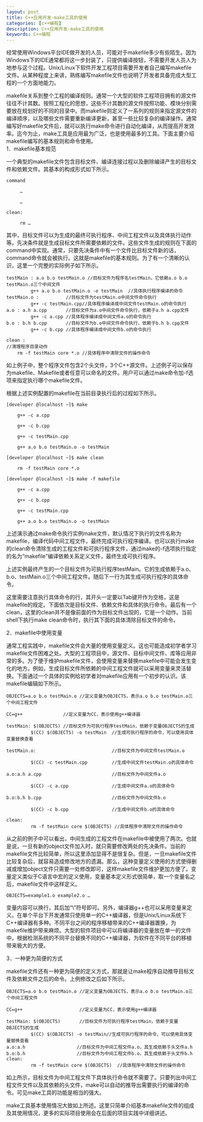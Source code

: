 ```yaml
---
layout: post
title: C++应用开发-make工具的使用
categories: [c++编程]
description: C++应用开发-make工具的使用
keywords: C++编程
---
```

<div id='preview-contents' class='note-content'>



<p>经常使用Windows平台IDE做开发的人员，可能对于makefile多少有些陌生。因为Windows下的IDE通常都将这一步封装了，只提供编译按钮，不需要开发人员人为地参与这个过程。Unix/Linux下软件开发工程项目需要开发者自己编写makefile文件。从某种程度上来讲，熟练编写makefile文件也说明了开发者具备完成大型工程的一个方面地能力。</p>

<p>makefile关系到整个工程的编译规则。通常一个大型的软件工程项目拥有的源文件往往不计其数。按照工程化的思想，这些不计其数的源文件按照功能、模块分别需要放在规划好的不同的目录中。而makefile则定义了一系列的规则来指定源文件的编译顺序，以及哪些文件需要重新编译更新，甚至一些比较复杂的编译操作。通常编写好makefile文件后，就可以执行make命令进行自动化编译，从而提高开发效率。迄今为止，make工具是应用最为广泛，也是使用最多的工具。下面主要介绍makefile编写的基本规则和命令使用。 <br>
1．makefile基本规范</p>

<p>一个典型的makefile文件包含目标文件、编译连接过程以及删除编译产生的目标文件和依赖文件。其基本的构成形式如下所示。</p>



<pre class="prettyprint hljs-dark"><code class="hljs livecodeserver"><div class="hljs-line"><span class="hljs-keyword">command</span>
</div><div class="hljs-line"><wbr>
</div><div class="hljs-line">     …
</div><div class="hljs-line"><wbr>
</div><div class="hljs-line">     …
</div><div class="hljs-line"><wbr>
</div><div class="hljs-line">clean:
</div><div class="hljs-line"><wbr>
</div><div class="hljs-line">     rm …
</div></code></pre>

<p>其中，目标文件可以为生成的最终可执行程序、中间工程文件以及具体执行动作等。先决条件就是生成目标文件所需要依赖的文件。这些文件生成的规则在下面的command中实现。通常，只要先决条件中有一个文件比目标文件新的话，command命令就会被执行。这就是makefile的基本规则。为了有一个清晰的认识，这里一个完整的实际例子如下所示。</p>



<pre class="prettyprint hljs-dark"><code class="hljs stylus"><div class="hljs-line">testMain : <span class="hljs-selector-tag">a</span><span class="hljs-selector-class">.o</span> <span class="hljs-selector-tag">b</span><span class="hljs-selector-class">.o</span> testMain<span class="hljs-selector-class">.o</span> <span class="hljs-comment">//目标文件为程序名testMain，它依赖a.o b.o testMain.o三个中间文件</span>
</div><div class="hljs-line">         g++ <span class="hljs-selector-tag">a</span><span class="hljs-selector-class">.o</span> <span class="hljs-selector-tag">b</span><span class="hljs-selector-class">.o</span> testMain<span class="hljs-selector-class">.o</span> -o testMain  <span class="hljs-comment">//具体执行程序编译的命令</span>
</div><div class="hljs-line">testMain<span class="hljs-selector-class">.o</span> :          <span class="hljs-comment">//目标文件为testMain.o中间文件命令执行</span>
</div><div class="hljs-line">         g++ -c testMain.cpp<span class="hljs-comment">//具体程序编译成中间文件testMain.o的命令执行</span>
</div><div class="hljs-line"><span class="hljs-selector-tag">a</span><span class="hljs-selector-class">.o</span> : <span class="hljs-selector-tag">a</span><span class="hljs-selector-class">.h</span> <span class="hljs-selector-tag">a</span><span class="hljs-selector-class">.cpp</span>       <span class="hljs-comment">//目标文件为a.o中间文件命令执行，依赖于a.h a.cpp文件</span>
</div><div class="hljs-line">         g++ -c <span class="hljs-selector-tag">a</span><span class="hljs-selector-class">.cpp</span> <span class="hljs-comment">//具体程序编译成中间文件a.o的命令执行</span>
</div><div class="hljs-line"><span class="hljs-selector-tag">b</span><span class="hljs-selector-class">.o</span> : <span class="hljs-selector-tag">b</span><span class="hljs-selector-class">.h</span> <span class="hljs-selector-tag">b</span><span class="hljs-selector-class">.cpp</span>       <span class="hljs-comment">//目标文件为b.o中间文件命令执行，依赖于b.h b.cpp文件</span>
</div><div class="hljs-line">         g++ -c <span class="hljs-selector-tag">b</span><span class="hljs-selector-class">.cpp</span> <span class="hljs-comment">//具体程序编译成中间文件b.o的命令执行</span>
</div><div class="hljs-line"><wbr>
</div><div class="hljs-line">clean :                                                               <span class="hljs-comment">//清理程序目录动作</span>
</div><div class="hljs-line">    rm -f testMain core *<span class="hljs-selector-class">.o</span> <span class="hljs-comment">//具体程序中清除文件的操作命令</span>
</div></code></pre>

<p>如上例子中，整个程序文件包含2个头文件，3个C++源文件。上述例子可以保存为makefile、Makefile或者任意可以命名的文件。用户可以通过make命令加-f选项来指定执行哪个makefile文件。</p>

<p>根据上述实例配置的makefile在当前目录执行后的过程如下所示。</p>



<pre class="prettyprint hljs-dark"><code class="hljs stylus"><div class="hljs-line">[developer @localhost ~]$ make
</div><div class="hljs-line"><wbr>
</div><div class="hljs-line">    g++ -c <span class="hljs-selector-tag">a</span><span class="hljs-selector-class">.cpp</span>
</div><div class="hljs-line"><wbr>
</div><div class="hljs-line">    g++ -c <span class="hljs-selector-tag">b</span><span class="hljs-selector-class">.cpp</span>
</div><div class="hljs-line"><wbr>
</div><div class="hljs-line">    g++ -c testMain<span class="hljs-selector-class">.cpp</span>
</div><div class="hljs-line"><wbr>
</div><div class="hljs-line">    g++ <span class="hljs-selector-tag">a</span><span class="hljs-selector-class">.o</span> <span class="hljs-selector-tag">b</span><span class="hljs-selector-class">.o</span> testMain<span class="hljs-selector-class">.o</span> -o testMain
</div><div class="hljs-line"><wbr>
</div><div class="hljs-line">[developer @localhost ~]$ make clean
</div><div class="hljs-line"><wbr>
</div><div class="hljs-line">    rm -f testMain core *<span class="hljs-selector-class">.o</span>
</div><div class="hljs-line"><wbr>
</div><div class="hljs-line">[developer @localhost ~]$ make -f makefile
</div><div class="hljs-line"><wbr>
</div><div class="hljs-line">    g++ -c <span class="hljs-selector-tag">a</span><span class="hljs-selector-class">.cpp</span>
</div><div class="hljs-line"><wbr>
</div><div class="hljs-line">    g++ -c <span class="hljs-selector-tag">b</span><span class="hljs-selector-class">.cpp</span>
</div><div class="hljs-line"><wbr>
</div><div class="hljs-line">    g++ -c testMain<span class="hljs-selector-class">.cpp</span>
</div><div class="hljs-line"><wbr>
</div><div class="hljs-line">    g++ <span class="hljs-selector-tag">a</span><span class="hljs-selector-class">.o</span> <span class="hljs-selector-tag">b</span><span class="hljs-selector-class">.o</span> testMain<span class="hljs-selector-class">.o</span> -o testMain
</div></code></pre>

<p>上述演示通过make命令执行实例make文件，默认情况下执行的文件名称为makefile，编译代码中间工程文件，最终完成可执行程序编译。也可以执行make的clean命令清除生成的工程文件和可执行程序文件，通过make的-f选项执行指定的名为“makefile”编译依赖关系定义文件，最终生成可执行程序。</p>

<p>上述实例最终产生的一个目标文件为可执行程序testMain。它的生成依赖于a.o、b.o、testMain.o三个中间工程文件。随后下一行为其生成可执行程序的具体命令。</p>

<p>这里需要注意执行具体命令的行，其开头一定要以Tab键开作为空格，这是makefile的规定。下面依次是目标文件、依赖文件和具体的执行命令。最后有一个clean，这里的clean并不是像前面的作为目标文件出现的，它是一个动作。当前shell下执行make clean命令时，执行其下面的具体清除目标文件的命令。</p>

<p>2．makefile中使用变量</p>

<p>通常工程实践中，makefile文件会大量的使用变量定义。这也可能造成初学者学习makefile文件困难之处。大型的工程项目中，源文件、目标中间文件、库等应用非常的多。为了便于维护makefile文件，会使用变量来替换makefile中可能会发生变化的地方。例如，生成目标文件所依赖的中间工程文件就可以采用变量来灵活替换。下面通过一个具体的实例给初学者对makefile应用有一个初步的认识。该makefile编辑如下所示。</p>



<pre class="prettyprint hljs-dark"><code class="hljs stylus"><div class="hljs-line">OBJECTS=<span class="hljs-selector-tag">a</span><span class="hljs-selector-class">.o</span> <span class="hljs-selector-tag">b</span><span class="hljs-selector-class">.o</span> testMain<span class="hljs-selector-class">.o</span> <span class="hljs-comment">//定义变量为OBJECTS，表示a.o b.o testMain.o三个中间工程文件</span>
</div><div class="hljs-line"><wbr>
</div><div class="hljs-line">CC=g++               <span class="hljs-comment">//定义变量为CC，表示使用g++编译器</span>
</div><div class="hljs-line"><wbr>
</div><div class="hljs-line">testMain: $(OBJECTS) <span class="hljs-comment">//目标文件为可执行程序testMain，依赖于变量OBJECTS的生成</span>
</div><div class="hljs-line">         $(CC) $(OBJECTS) -o testMain  <span class="hljs-comment">//生成可执行程序的命令，可以使用具体变量替换查看</span>
</div><div class="hljs-line"><wbr>
</div><div class="hljs-line">testMain<span class="hljs-selector-class">.o</span>:                            <span class="hljs-comment">//目标文件为中间文件testMain.o</span>
</div><div class="hljs-line"><wbr>
</div><div class="hljs-line">         $(CC) -c testMain<span class="hljs-selector-class">.cpp</span>         <span class="hljs-comment">//生成中间文件testMain.o的具体命令</span>
</div><div class="hljs-line"><wbr>
</div><div class="hljs-line"><span class="hljs-selector-tag">a</span><span class="hljs-selector-class">.o</span>:<span class="hljs-selector-tag">a</span><span class="hljs-selector-class">.h</span> <span class="hljs-selector-tag">a</span><span class="hljs-selector-class">.cpp</span>                          <span class="hljs-comment">//目标文件为中间文件a.o</span>
</div><div class="hljs-line"><wbr>
</div><div class="hljs-line">         $(CC) -c <span class="hljs-selector-tag">a</span><span class="hljs-selector-class">.cpp</span>                <span class="hljs-comment">//生成中间文件a.o的具体命令</span>
</div><div class="hljs-line"><wbr>
</div><div class="hljs-line"><span class="hljs-selector-tag">b</span><span class="hljs-selector-class">.o</span>:<span class="hljs-selector-tag">b</span><span class="hljs-selector-class">.h</span> <span class="hljs-selector-tag">b</span><span class="hljs-selector-class">.cpp</span>                          <span class="hljs-comment">//目标文件为中间文件b.o</span>
</div><div class="hljs-line"><wbr>
</div><div class="hljs-line">         $(CC) -c <span class="hljs-selector-tag">b</span><span class="hljs-selector-class">.cpp</span>                <span class="hljs-comment">//生成中间文件b.o的具体命令</span>
</div><div class="hljs-line"><wbr>
</div><div class="hljs-line">clean:                                                                          
</div><div class="hljs-line">         rm -f testMain core $(OBJECTS) <span class="hljs-comment">//具体程序中清除文件的操作命令</span>
</div></code></pre>

<p>从之前的例子中可以看出，中间生成的工程文件在makefile中被使用了两次。也就是说，一旦有新的object文件加入时，就只需要修改两处的先决条件。当前的makefile文件比较简单，所以这里添加显得不是很复杂。但是，一旦makefile文件比较复杂后，就容易造成修改地方的遗漏。那么，这种变量定义使用的方式使得删减或增加object文件只需要一处修改即可，这样makefile文件维护更加方便了。变量定义类似于C语言中宏的定义使用，变量基本定义形式很简单，取一个变量名之后，makefile文件中这样定义。</p>



<pre class="prettyprint hljs-dark"><code class="hljs stylus"><div class="hljs-line">OBJECTS=example1<span class="hljs-selector-class">.o</span> example2<span class="hljs-selector-class">.o</span> …
</div></code></pre>

<p>变量内容可以换行，其后加“\”符号即可。另外，编译器g++也可以采用变量来定义。在单个平台下开发通常只使用单一的C++编译器，但是Unix/Linux系统下C++编译器有多种。不同平台之间的程序移植带来的C++编译器置换，为makefile维护带来麻烦。大型的软件项目中可以将编译器的变量放在单一的文件中，根据检测系统的不同平台替换不同的C++编译器，为软件在不同平台的移植带来极大的方便。</p>

<p>3．一种更为简便的方式</p>

<p>makefile文件还有一种更为简便的定义方式，那就是让make程序自动推导目标文件及依赖文件之后的命令。上例修改之后如下所示。</p>



<pre class="prettyprint hljs-dark"><code class="hljs stylus"><div class="hljs-line">OBJECTS=<span class="hljs-selector-tag">a</span><span class="hljs-selector-class">.o</span> <span class="hljs-selector-tag">b</span><span class="hljs-selector-class">.o</span> testMain<span class="hljs-selector-class">.o</span> <span class="hljs-comment">//定义变量为OBJECTS，表示a.o b.o testMain.o三个中间工程文件</span>
</div><div class="hljs-line"><wbr>
</div><div class="hljs-line">CC=g++                     <span class="hljs-comment">//定义变量为CC，表示使用g++编译器</span>
</div><div class="hljs-line"><wbr>
</div><div class="hljs-line">testMain: $(OBJECTS)       <span class="hljs-comment">//目标文件为可执行程序testMain，依赖于变量OBJECTS的生成</span>
</div><div class="hljs-line">         $(CC) $(OBJECTS) -o testMain<span class="hljs-comment">//生成可执行程序的命令，可以使用具体变量替换查看</span>
</div><div class="hljs-line"><span class="hljs-selector-tag">a</span><span class="hljs-selector-class">.o</span>:<span class="hljs-selector-tag">a</span><span class="hljs-selector-class">.h</span>                   <span class="hljs-comment">//目标文件为中间工程文件a.o，其生成依赖于头文件a.h</span>
</div><div class="hljs-line"><span class="hljs-selector-tag">b</span><span class="hljs-selector-class">.o</span>:<span class="hljs-selector-tag">b</span><span class="hljs-selector-class">.h</span>                   <span class="hljs-comment">//目标文件为中间工程文件b.o，其生成依赖于头文件b.h</span>
</div><div class="hljs-line">clean:                                                                
</div><div class="hljs-line">         rm -f testMain core $(OBJECTS)  <span class="hljs-comment">//具体程序中清除文件的操作命令</span>
</div></code></pre>

<p>如上所示，目标文件为中间工程文件下具体执行命令就不需要了。只要列出中间工程文件文件以及其依赖的头文件，make可以自动的推导出需要执行的编译的命令。可见make工具的功能是相当的强大。</p>

<p>make工具基本使用情况大致如上所述。这里只简单介绍基本makefile文件的组成及其使用情况，更多的实际项目使用会在后面的项目实践中详细讲述。</p></div>
